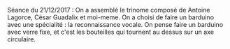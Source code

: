Séance du 21/12/2017 :
On a assemblé le trinome composé de Antoine Lagorce, César Guadalix et moi-meme. On a choisi de faire un barduino avec une spécialité : la reconnaissance vocale. On pense faire un barduino avec verre fixe, et c'est les bouteilles qui tournent au dessus sur un axe circulaire.
